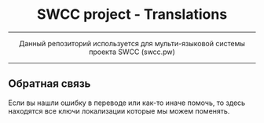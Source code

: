 <div align="center">

 # SWCC project - Translations
	
 ***
Данный репозиторий используется для мульти-языковой системы проекта SWCC (swcc.pw)
</div>

---
## Обратная связь
Если вы нашли ошибку в переводе или как-то иначе помочь, то здесь находятся все ключи локализации которые мы можем поменять.


